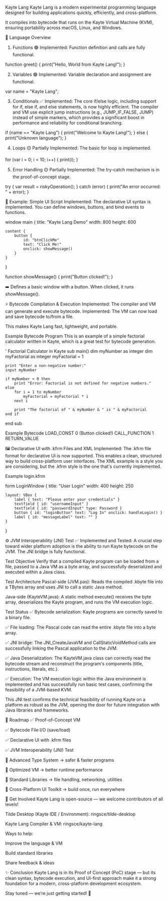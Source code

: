 Kayte Lang
Kayte Lang is a modern experimental programming language designed for building applications quickly, efficiently, and cross-platform.

It compiles into bytecode that runs on the Kayte Virtual Machine (KVM), ensuring portability across macOS, Linux, and Windows.

🚀 Language Overview
1. Functions 🟢
Implemented: Function definition and calls are fully functional.

function greet() {
    print("Hello, World from Kayte Lang!");
}

2. Variables 🟢
Implemented: Variable declaration and assignment are functional.

var name = "Kayte Lang";

3. Conditionals ✅
Implemented: The core if/else logic, including support for if, else if, and else statements, is now highly efficient. The compiler and VM use explicit jump instructions (e.g., JUMP_IF_FALSE, JUMP) instead of simple markers, which provides a significant boost in performance and reliability for conditional branching.

if (name == "Kayte Lang") {
    print("Welcome to Kayte Lang!");
} else {
    print("Unknown language");
}

4. Loops 🟡
Partially Implemented: The basic for loop is implemented.

for (var i = 0; i < 10; i++) {
    print(i);
}

5. Error Handling 🟡
Partially Implemented: The try-catch mechanism is in the proof-of-concept stage.

try {
    var result = riskyOperation();
} catch (error) {
    print("An error occurred: " + error);
}

🎨 Example: Simple UI Script
Implemented: The declarative UI syntax is implemented. You can define windows, buttons, and bind events to functions.

window main {
    title: "Kayte Lang Demo"
    width: 800
    height: 600

    content {
        button {
            id: "btnClickMe"
            text: "Click Me!"
            onclick: showMessage()
        }
    }
}

function showMessage() {
    print("Button clicked!");
}

➡️ Defines a basic window with a button. When clicked, it runs showMessage().

⚡ Bytecode Compilation & Execution
Implemented: The compiler and VM can generate and execute bytecode.
Implemented: The VM can now load and save bytecode to/from a file.

This makes Kayte Lang fast, lightweight, and portable.

Example Bytecode Program
This is an example of a simple factorial calculator written in Kayte, which is a great test for bytecode generation.

' Factorial Calculator in Kayte
sub main()
    dim myNumber as integer
    dim myFactorial as integer
    myFactorial = 1
    
    print "Enter a non-negative number:"
    input myNumber

    if myNumber < 0 then
        print "Error: Factorial is not defined for negative numbers."
    else
        for i = 1 to myNumber
            myFactorial = myFactorial * i
        next i
        
        print "The factorial of " & myNumber & " is " & myFactorial
    end if
end sub

Example Bytecode
LOAD_CONST      0 (Button clicked!)
CALL_FUNCTION   1
RETURN_VALUE

🖼️ Declarative UI with .kfrm Files and XML
Implemented: The .kfrm file format for declarative UI is now supported. This enables a clean, structured way to build cross-platform user interfaces. The XML example is a style you are considering, but the .kfrm style is the one that's currently implemented.

Example login.kfrm

form LoginWindow {
    title: "User Login"
    width: 400
    height: 250

    layout: VBox {
        label { text: "Please enter your credentials" }
        textfield { id: "usernameInput" }
        textfield { id: "passwordInput" type: Password }
        button { id: "loginButton" text: "Log In" onclick: handleLogin() }
        label { id: "messageLabel" text: "" }
    }
}

⚙️ JVM Interoperability (JNI) Test ✅
Implemented and Tested: A crucial step toward wider platform adoption is the ability to run Kayte bytecode on the JVM. The JNI bridge is fully functional.

Test Objective
Verify that a compiled Kayte program can be loaded from a file, passed to a Java VM as a byte array, and successfully deserialized and executed within a Java class.

Test Architecture
Pascal-side (JVM.pas): Reads the compiled .kbyte file into a TBytes array and uses JNI to call a static Java method.

Java-side (KayteVM.java): A static method execute() receives the byte array, deserializes the Kayte program, and runs the VM execution logic.

Test Status
✅ Bytecode serialization: Kayte programs are correctly saved to a binary file.

✅ File loading: The Pascal code can read the entire .kbyte file into a byte array.

✅ JNI bridge: The JNI_CreateJavaVM and CallStaticVoidMethod calls are successfully linking the Pascal application to the JVM.

✅ Java Deserialization: The KayteVM.java class can correctly read the bytecode stream and reconstruct the program's components (title, instructions, literals, etc.).

✅ Execution: The VM execution logic within the Java environment is implemented and has successfully run basic test cases, confirming the feasibility of a JVM-based KVM.

This JNI test confirms the technical feasibility of running Kayte on a platform as robust as the JVM, opening the door for future integration with Java libraries and frameworks.

📌 Roadmap
✅ Proof-of-Concept VM

✅ Bytecode File I/O (save/load)

✅ Declarative UI with .kfrm files

✅ JVM Interoperability (JNI) Test

🚧 Advanced Type System → safer & faster programs

🚧 Optimized VM → better runtime performance

🚧 Standard Libraries → file handling, networking, utilities

🚧 Cross-Platform UI Toolkit → build once, run everywhere

🤝 Get Involved
Kayte Lang is open-source — we welcome contributors of all levels!

Tilde Desktop (Kayte IDE / Environment): ringsce/tilde-desktop

Kayte Lang Compiler & VM: ringsce/kayte-lang

Ways to help:

Improve the language & VM

Build standard libraries

Share feedback & ideas

✨ Conclusion
Kayte Lang is in its Proof of Concept (PoC) stage — but its clean syntax, bytecode execution, and UI-first approach make it a strong foundation for a modern, cross-platform development ecosystem.

Stay tuned — we’re just getting started! 🚀
